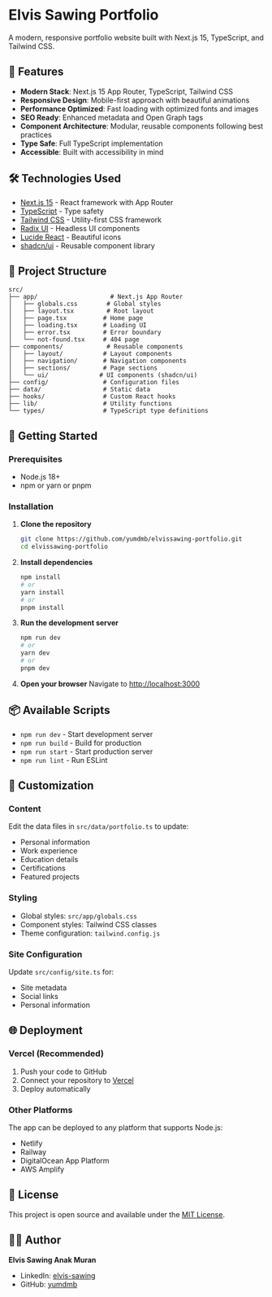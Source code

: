 # Elvis Sawing Portfolio

A modern, responsive portfolio website built with Next.js 15, TypeScript, and Tailwind CSS.

## 🚀 Features

- **Modern Stack**: Next.js 15 App Router, TypeScript, Tailwind CSS
- **Responsive Design**: Mobile-first approach with beautiful animations
- **Performance Optimized**: Fast loading with optimized fonts and images
- **SEO Ready**: Enhanced metadata and Open Graph tags
- **Component Architecture**: Modular, reusable components following best practices
- **Type Safe**: Full TypeScript implementation
- **Accessible**: Built with accessibility in mind

## 🛠️ Technologies Used

- [Next.js 15](https://nextjs.org/) - React framework with App Router
- [TypeScript](https://www.typescriptlang.org/) - Type safety
- [Tailwind CSS](https://tailwindcss.com/) - Utility-first CSS framework
- [Radix UI](https://www.radix-ui.com/) - Headless UI components
- [Lucide React](https://lucide.dev/) - Beautiful icons
- [shadcn/ui](https://ui.shadcn.com/) - Reusable component library

## 📁 Project Structure

```
src/
├── app/                    # Next.js App Router
│   ├── globals.css        # Global styles
│   ├── layout.tsx         # Root layout
│   ├── page.tsx          # Home page
│   ├── loading.tsx       # Loading UI
│   ├── error.tsx         # Error boundary
│   └── not-found.tsx     # 404 page
├── components/            # Reusable components
│   ├── layout/           # Layout components
│   ├── navigation/       # Navigation components
│   ├── sections/         # Page sections
│   └── ui/              # UI components (shadcn/ui)
├── config/               # Configuration files
├── data/                 # Static data
├── hooks/                # Custom React hooks
├── lib/                  # Utility functions
└── types/                # TypeScript type definitions
```

## 🚦 Getting Started

### Prerequisites

- Node.js 18+ 
- npm or yarn or pnpm

### Installation

1. **Clone the repository**
   ```bash
   git clone https://github.com/yumdmb/elvissawing-portfolio.git
   cd elvissawing-portfolio
   ```

2. **Install dependencies**
   ```bash
   npm install
   # or
   yarn install
   # or
   pnpm install
   ```

3. **Run the development server**
   ```bash
   npm run dev
   # or
   yarn dev
   # or
   pnpm dev
   ```

4. **Open your browser**
   Navigate to [http://localhost:3000](http://localhost:3000)

## 📦 Available Scripts

- `npm run dev` - Start development server
- `npm run build` - Build for production
- `npm run start` - Start production server
- `npm run lint` - Run ESLint

## 🎨 Customization

### Content

Edit the data files in `src/data/portfolio.ts` to update:
- Personal information
- Work experience
- Education details
- Certifications
- Featured projects

### Styling

- Global styles: `src/app/globals.css`
- Component styles: Tailwind CSS classes
- Theme configuration: `tailwind.config.js`

### Site Configuration

Update `src/config/site.ts` for:
- Site metadata
- Social links
- Personal information

## 🌐 Deployment

### Vercel (Recommended)

1. Push your code to GitHub
2. Connect your repository to [Vercel](https://vercel.com)
3. Deploy automatically

### Other Platforms

The app can be deployed to any platform that supports Node.js:
- Netlify
- Railway
- DigitalOcean App Platform
- AWS Amplify

## 📄 License

This project is open source and available under the [MIT License](LICENSE).

## 👨‍💻 Author

**Elvis Sawing Anak Muran**
- LinkedIn: [elvis-sawing](https://www.linkedin.com/in/elvis-sawing)
- GitHub: [yumdmb](https://github.com/yumdmb)